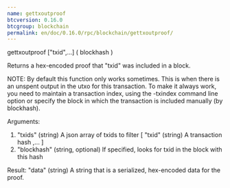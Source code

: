 ```yaml
---
name: gettxoutproof
btcversion: 0.16.0
btcgroup: blockchain
permalink: en/doc/0.16.0/rpc/blockchain/gettxoutproof/
---
```


gettxoutproof ["txid",...] ( blockhash )

Returns a hex-encoded proof that "txid" was included in a block.

NOTE: By default this function only works sometimes. This is when there is an
unspent output in the utxo for this transaction. To make it always work,
you need to maintain a transaction index, using the -txindex command line option or
specify the block in which the transaction is included manually (by blockhash).

Arguments:
1. "txids"       (string) A json array of txids to filter
    [
      "txid"     (string) A transaction hash
      ,...
    ]
2. "blockhash"   (string, optional) If specified, looks for txid in the block with this hash

Result:
"data"           (string) A string that is a serialized, hex-encoded data for the proof.


